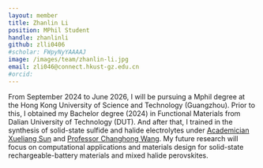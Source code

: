 ```yaml
---
layout: member
title: Zhanlin Li
position: MPhil Student
handle: zhanlinli
github: zlli0406
#scholar: FWpyNyYAAAAJ
image: /images/team/zhanlin-li.jpg
email: zli046@connect.hkust-gz.edu.cn
#orcid:
---
```


From September 2024 to June 2026, I will be pursuing a Mphil degree at the Hong Kong University of Science and Technology (Guangzhou). Prior to this, I obtained my Bachelor degree (2024) in Functional Materials from Dalian University of Technology (DUT). And after that, I trained in the synthesis of solid-state sulfide and halide electrolytes under <a class="off" href="https://scholar.google.com/citations?user=hhCv-a0AAAAJ">Academician Xueliang Sun</a> and <a class="off" href="https://scholar.google.com/citations?hl=en&user=brq6AJcAAAAJ">Professor Changhong Wang</a>. My future research will focus on computational applications and materials design for solid-state rechargeable-battery materials and mixed halide perovskites.